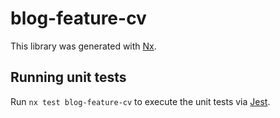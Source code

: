 # blog-feature-cv

This library was generated with [Nx](https://nx.dev).

## Running unit tests

Run `nx test blog-feature-cv` to execute the unit tests via [Jest](https://jestjs.io).
